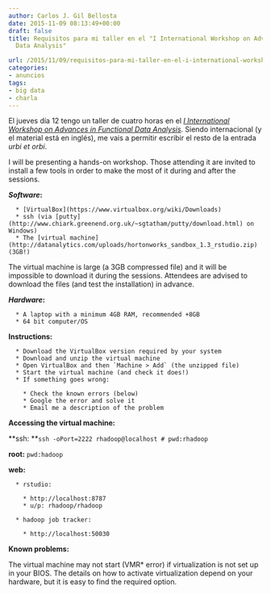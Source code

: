 ```yaml
---
author: Carlos J. Gil Bellosta
date: 2015-11-09 08:13:49+00:00
draft: false
title: Requisitos para mi taller en el "I International Workshop on Advances in Functional
  Data Analysis"

url: /2015/11/09/requisitos-para-mi-taller-en-el-i-international-workshop-on-advances-in-functional-data-analysis/
categories:
- anuncios
tags:
- big data
- charla
---
```


El jueves día 12 tengo un taller de cuatro horas en el [_I International Workshop on Advances in Functional Data Analysis_](http://www.est.uc3m.es/iwafda/). Siendo internacional (y el material está en inglés), me vais a permitir escribir el resto de la entrada _urbi et orbi_.

I will be presenting a hands-on workshop. Those attending it are invited to install a few tools in order to make the most of it during and after the sessions.

**_Software_:**



	  * [VirtualBox](https://www.virtualbox.org/wiki/Downloads)
	  * ssh (via [putty](http://www.chiark.greenend.org.uk/~sgtatham/putty/download.html) on Windows)
	  * The [virtual machine](http://datanalytics.com/uploads/hortonworks_sandbox_1.3_rstudio.zip) (3GB!)


The virtual machine is large (a 3GB compressed file) and it will be impossible to download it during the sessions. Attendees are advised to download the files (and test the installation) in advance.

**_Hardware_:**



	  * A laptop with a minimum 4GB RAM, recommended +8GB
	  * 64 bit computer/OS

**Instructions:**



	  * Download the VirtualBox version required by your system
	  * Download and unzip the virtual machine
	  * Open VirtualBox and then `Machine > Add` (the unzipped file)
	  * Start the virtual machine (and check it does!)
	  * If something goes wrong:

	    * Check the known errors (below)
	    * Google the error and solve it
	    * Email me a description of the problem


**Accessing the virtual machine:**

**ssh: **`ssh -oPort=2222 rhadoop@localhost # pwd:rhadoop`

**root:** `pwd:hadoop`

**web:**



	  * rstudio:

	    * http://localhost:8787
	    * u/p: rhadoop/rhadoop

	  * hadoop job tracker:

	    * http://localhost:50030



**Known problems:**

The virtual machine may not start (VMR* error) if virtualization is not set up in your BIOS. The details on how to activate virtualization depend on your hardware, but it is easy to find the required option.
